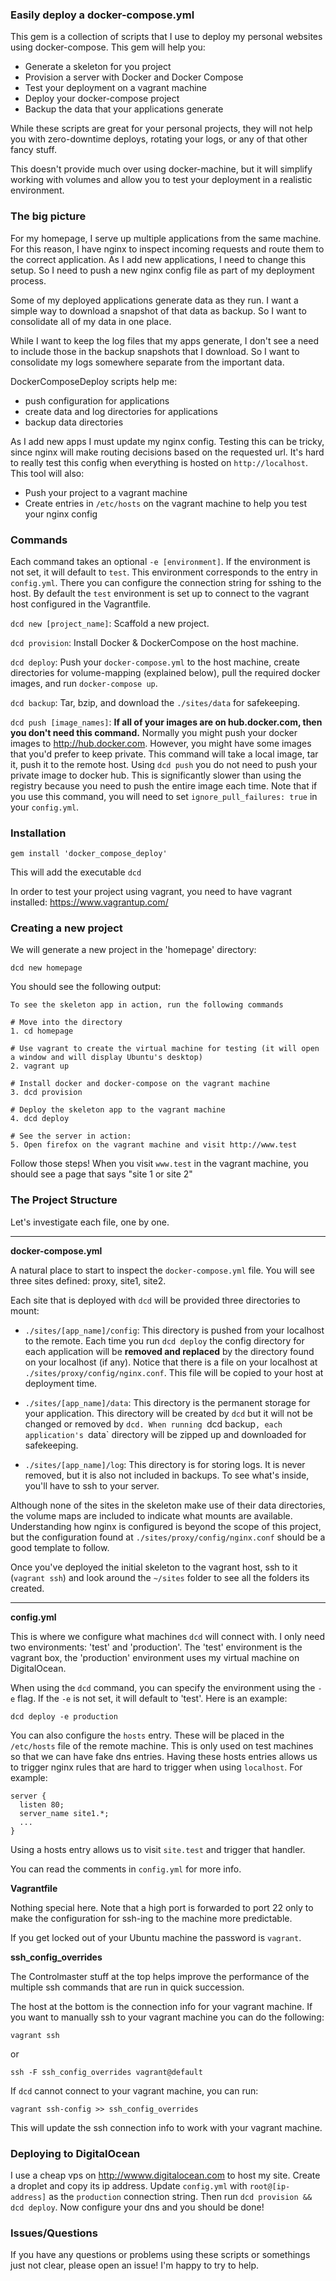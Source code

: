 ### Easily deploy a docker-compose.yml

This gem is a collection of scripts that I use to deploy my personal websites using docker-compose. This gem will help you:

- Generate a skeleton for you project
- Provision a server with Docker and Docker Compose
- Test your deployment on a vagrant machine
- Deploy your docker-compose project
- Backup the data that your applications generate

While these scripts are great for your personal projects, they will not help you with zero-downtime deploys, rotating your logs, or any of that other fancy stuff.

This doesn't provide much over using docker-machine, but it will simplify working with volumes and allow you to test your deployment in a realistic environment.


### The big picture

For my homepage, I serve up multiple applications from the same machine. For this reason, I have nginx to inspect incoming requests and route them to the correct application. As I add new applications, I need to change this setup. So I need to push a new nginx config file as part of my deployment process.

Some of my deployed applications generate data as they run. I want a simple way to download a snapshot of that data as backup. So I want to consolidate all of my data in one place.

While I want to keep the log files that my apps generate, I don't see a need to include those in the backup snapshots that I download. So I want to consolidate my logs somewhere separate from the important data.

DockerComposeDeploy scripts help me:

- push configuration for applications
- create data and log directories for applications
- backup data directories

As I add new apps I must update my nginx config. Testing this can be tricky, since nginx will make routing decisions based on the requested url. It's hard to really test this config when everything is hosted on `http://localhost`.  This tool will also:

- Push your project to a vagrant machine
- Create entries in `/etc/hosts` on the vagrant machine to help you test your nginx config

### Commands

Each command takes an optional `-e [environment]`. If the environment is not set, it will default to `test`. This environment corresponds to the entry in `config.yml`. There you can configure the connection string for sshing to the host. By default the `test` environment is set up to connect to the vagrant host configured in the Vagrantfile.

`dcd new [project_name]`: Scaffold a new project.

`dcd provision`: Install Docker & DockerCompose on the host machine.

`dcd deploy`: Push your `docker-compose.yml` to the host machine, create directories for volume-mapping (explained below), pull the required docker images, and run `docker-compose up`.

`dcd backup`: Tar, bzip, and download the `./sites/data` for safekeeping.

`dcd push [image_names]`: __If all of your images are on hub.docker.com, then you don't need this command.__ Normally you might push your docker images to http://hub.docker.com. However, you might have some images that you'd prefer to keep private. This command will take a local image, tar it, push it to the remote host. Using `dcd push` you do not need to push your private image to docker hub. This is significantly slower than using the registry because you need to push the entire image each time. Note that if you use this command, you will need to set `ignore_pull_failures: true` in your `config.yml`.


### Installation

```
gem install 'docker_compose_deploy'
```

This will add the executable `dcd`

In order to test your project using vagrant, you need to have vagrant installed: https://www.vagrantup.com/

### Creating a new project

We will generate a new project in the 'homepage' directory:

```
dcd new homepage
```

You should see the following output:

```
To see the skeleton app in action, run the following commands

# Move into the directory
1. cd homepage

# Use vagrant to create the virtual machine for testing (it will open a window and will display Ubuntu's desktop)
2. vagrant up

# Install docker and docker-compose on the vagrant machine
3. dcd provision

# Deploy the skeleton app to the vagrant machine
4. dcd deploy

# See the server in action:
5. Open firefox on the vagrant machine and visit http://www.test
```

Follow those steps!  When you visit `www.test` in the vagrant machine, you should see a page that says "site 1 or site 2"

### The Project Structure

Let's investigate each file, one by one.

---

__docker-compose.yml__

A natural place to start to inspect the `docker-compose.yml` file.  You will see three sites defined: proxy, site1, site2.

Each site that is deployed with `dcd` will be provided three directories to mount:

- `./sites/[app_name]/config`: This directory is pushed from your localhost to the remote. Each time you run `dcd deploy` the config directory for each application will be __removed and replaced__ by the directory found on your localhost (if any).  Notice that there is a file on your localhost at `./sites/proxy/config/nginx.conf`. This file will be copied to your host at deployment time.

- `./sites/[app_name]/data`: This directory is the permanent storage for your application. This directory will be created by `dcd` but it will not be changed or removed by `dcd. When running `dcd backup`, each application's `data` directory will be zipped up and downloaded for safekeeping.

- `./sites/[app_name]/log`: This directory is for storing logs. It is never removed, but it is also not included in backups. To see what's inside, you'll have to ssh to your server.

Although none of the sites in the skeleton make use of their data directories, the volume maps are included to indicate what mounts are available. Understanding how nginx is configured is beyond the scope of this project, but the configuration found at `./sites/proxy/config/nginx.conf` should be a good template to follow.

Once you've deployed the initial skeleton to the vagrant host, ssh to it (`vagrant ssh`) and look around the `~/sites` folder to see all the folders its created.

---

__config.yml__

This is where we configure what machines `dcd` will connect with. I only need two environments: 'test' and 'production'. The 'test' environment is the vagrant box, the 'production' environment uses my virtual machine on DigitalOcean.

When using the `dcd` command, you can specify the environment using the `-e` flag. If the `-e` is not set, it will default to 'test'. Here is an example:

```
dcd deploy -e production
```

You can also configure the `hosts` entry. These will be placed in the `/etc/hosts` file of the remote machine. This is only used on test machines so that we can have fake dns entries. Having these hosts entries allows us to trigger nginx rules that are hard to trigger when using `localhost`. For example:
```
server {
  listen 80;
  server_name site1.*;
  ...
}
```
Using a hosts entry allows us to visit `site.test` and trigger that handler.

You can read the comments in `config.yml` for more info.

__Vagrantfile__

Nothing special here. Note that a high port is forwarded to port 22 only to make the configuration for ssh-ing to the machine more predictable.

If you get locked out of your Ubuntu machine the password is `vagrant`.

__ssh_config_overrides__

The Controlmaster stuff at the top helps improve the performance of the multiple ssh commands that are run in quick succession.

The host at the bottom is the connection info for your vagrant machine. If you want to manually ssh to your vagrant machine you can do the following:

```
vagrant ssh
```
or

```
ssh -F ssh_config_overrides vagrant@default
```

If `dcd` cannot connect to your vagrant machine, you can run:

```
vagrant ssh-config >> ssh_config_overrides
```

This will update the ssh connection info to work with your vagrant machine.

### Deploying to DigitalOcean

I use a cheap vps on http://wwww.digitalocean.com to host my site. Create a droplet and copy its ip address.  Update `config.yml` with `root@[ip-address]` as the `production` connection string. Then run `dcd provision && dcd deploy`. Now configure your dns and you should be done!

### Issues/Questions

If you have any questions or problems using these scripts or somethings just not clear, please open an issue! I'm happy to try to help.
